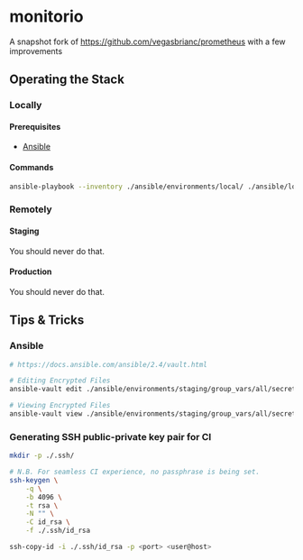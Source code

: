 # monitorio

A snapshot fork of https://github.com/vegasbrianc/prometheus with a few improvements


## Operating the Stack

### Locally

#### Prerequisites

* [Ansible](https://docs.ansible.com/ansible/latest/installation_guide/intro_installation.html)

#### Commands

```bash
ansible-playbook --inventory ./ansible/environments/local/ ./ansible/local.yml
```


### Remotely

#### Staging

You should never do that.


#### Production

You should never do that.


## Tips & Tricks

### Ansible

```bash
# https://docs.ansible.com/ansible/2.4/vault.html

# Editing Encrypted Files
ansible-vault edit ./ansible/environments/staging/group_vars/all/secret.overrides.yml

# Viewing Encrypted Files
ansible-vault view ./ansible/environments/staging/group_vars/all/secret.overrides.yml
```

### Generating SSH public-private key pair for CI

```bash
mkdir -p ./.ssh/

# N.B. For seamless CI experience, no passphrase is being set.
ssh-keygen \
    -q \
    -b 4096 \
    -t rsa \
    -N "" \
    -C id_rsa \
    -f ./.ssh/id_rsa

ssh-copy-id -i ./.ssh/id_rsa -p <port> <user@host>
```
